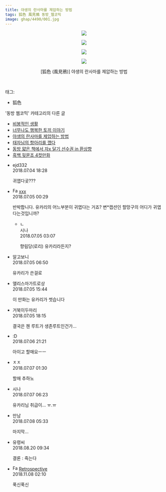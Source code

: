 ```yaml
---
title: 야생의 란사마를 제압하는 방법
tags: 狐色 風見鴉 동방_웹코믹
image: ghap/4490/001.jpg
---
```

<div class="article">
<p class="moreless_fold" id="more4490_0"><span onclick="toggleMoreLess(this, '4490_0',' ',' '); return false;" style="cursor: pointer;"> </span></p>
<p style="text-align: center; clear: none; float: none;"><img src="{{ site.nasurl }}/ghap/4490/001.jpg"/></p>
<p style="text-align: center; clear: none; float: none;"><img src="{{ site.nasurl }}/ghap/4490/002.jpg"/></p>
<p style="text-align: center; clear: none; float: none;"><img src="{{ site.nasurl }}/ghap/4490/003.jpg"/></p>
<p style="text-align: center; clear: none; float: none;"><img src="{{ site.nasurl }}/ghap/4490/004.jpg"/></p>
<p style="text-align: center; clear: none; float: none;">[狐色 (風見鴉)] 야생의 란사마를 제압하는 방법</p>
<p><br/></p>
</div><div class="tagTrail">
<p>태그: </p>
<ul>
<li>狐色</li>
</ul>
</div><div class="another">
<p>'동방 웹코믹' 카테고리의 다른 글</p>
<ul>
<li><a href="/2018-07-08-ghap_4495">비봉적인 생활</a></li>
<li><a href="/2018-07-08-ghap_4492">너무나도 행복한 토끼 이야기</a></li>
<li><a href="/2018-07-04-ghap_4490">야생의 란사마를 제압하는 방법</a></li>
<li><a href="/2018-06-29-ghap_4487">태자님의 항아리를 깼다</a></li>
<li><a href="/2018-06-29-ghap_4486">동방 얇은 책에서 자x 달기 선수권 in 환상향</a></li>
<li><a href="/2018-06-17-ghap_4474">흑백 뒷문조 4컷만화</a></li>
</ul>
</div><div class="cb_module cb_fluid">
<div class="cb_wrt cb_profile">
<div class="comment">
<ul>
<li class="cb_thumb_off" id="comment15280638">
<div class="cb_comment_area">
<div class="cb_info_area">
<div class="cb_section">
<span class="cb_nick_name">ejd332</span>
</div>
<div class="cb_section">
<span class="cb_date">2018.07.04 18:28 </span>
</div>
</div>
<div class="cb_dsc_comment">
<p class="cb_dsc">
											귀엽다곶???
										</p>
</div>
</div></li>
<li class="cb_thumb_off" id="comment15280766">
<div class="cb_comment_area">
<div class="cb_info_area">
<div class="cb_section">
<span class="cb_nick_name"><img alt="Favicon of http://qksxodid12@naver.com" height="16" onerror="this.onerror=null;this.parentNode.removeChild(this)" src="http://naver.com/favicon.ico" width="16"/> <a href="http://qksxodid12@naver.com" onclick="return openLinkInNewWindow(this)">xxx</a></span>
</div>
<div class="cb_section">
<span class="cb_date">2018.07.05 00:29 </span>
</div>
</div>
<div class="cb_dsc_comment">
<p class="cb_dsc">
											반박합니다. 유카리의 어느부분이 귀엽다는 거죠? 변*캡션인 할망구의 어디가 귀엽다는것입니까?
										</p>
</div>
<ul>
<li class="cb_thumb_off" id="comment15280789">
<span class="cb_bu_subnode">ㄴ</span>
<div class="cb_comment_area">
<div class="cb_info_area">
<div class="cb_section">
<span class="cb_nick_name">시나</span>
</div>
<div class="cb_section">
<span class="cb_date">2018.07.05 03:07 </span>
</div>
</div>
<div class="cb_dsc_comment">
<p class="cb_dsc">
																향림당(로리) 유카리라든지?
															</p>
</div>
</div>
</li>
</ul>
</div></li>
<li class="cb_thumb_off" id="comment15280855">
<div class="cb_comment_area">
<div class="cb_info_area">
<div class="cb_section">
<span class="cb_nick_name">알고보니</span>
</div>
<div class="cb_section">
<span class="cb_date">2018.07.05 06:50 </span>
</div>
</div>
<div class="cb_dsc_comment">
<p class="cb_dsc">
											유카리가 쓴걸로
										</p>
</div>
</div></li>
<li class="cb_thumb_off" id="comment15281011">
<div class="cb_comment_area">
<div class="cb_info_area">
<div class="cb_section">
<span class="cb_nick_name">앨리스마가트로상</span>
</div>
<div class="cb_section">
<span class="cb_date">2018.07.05 15:44 </span>
</div>
</div>
<div class="cb_dsc_comment">
<p class="cb_dsc">
											이 만화는 유카리가 썻습니다
										</p>
</div>
</div></li>
<li class="cb_thumb_off" id="comment15281081">
<div class="cb_comment_area">
<div class="cb_info_area">
<div class="cb_section">
<span class="cb_nick_name">거북이두마리</span>
</div>
<div class="cb_section">
<span class="cb_date">2018.07.05 18:15 </span>
</div>
</div>
<div class="cb_dsc_comment">
<p class="cb_dsc">
											결국은 첸 루트가 생존루트인건가...
										</p>
</div>
</div></li>
<li class="cb_thumb_off" id="comment15281671">
<div class="cb_comment_area">
<div class="cb_info_area">
<div class="cb_section">
<span class="cb_nick_name">:D</span>
</div>
<div class="cb_section">
<span class="cb_date">2018.07.06 21:21 </span>
</div>
</div>
<div class="cb_dsc_comment">
<p class="cb_dsc">
											아이고 할매요ㅡㅡ
										</p>
</div>
</div></li>
<li class="cb_thumb_off" id="comment15281761">
<div class="cb_comment_area">
<div class="cb_info_area">
<div class="cb_section">
<span class="cb_nick_name">ㅈㅈ</span>
</div>
<div class="cb_section">
<span class="cb_date">2018.07.07 01:30 </span>
</div>
</div>
<div class="cb_dsc_comment">
<p class="cb_dsc">
											할매 추하노
										</p>
</div>
</div></li>
<li class="cb_thumb_off" id="comment15281836">
<div class="cb_comment_area">
<div class="cb_info_area">
<div class="cb_section">
<span class="cb_nick_name">시나</span>
</div>
<div class="cb_section">
<span class="cb_date">2018.07.07 06:23 </span>
</div>
</div>
<div class="cb_dsc_comment">
<p class="cb_dsc">
											유카리님 취급이... ㅠ.ㅠ
										</p>
</div>
</div></li>
<li class="cb_thumb_off" id="comment15282173">
<div class="cb_comment_area">
<div class="cb_info_area">
<div class="cb_section">
<span class="cb_nick_name">만남</span>
</div>
<div class="cb_section">
<span class="cb_date">2018.07.08 05:33 </span>
</div>
</div>
<div class="cb_dsc_comment">
<p class="cb_dsc">
											마지막...
										</p>
</div>
</div></li>
<li class="cb_thumb_off" id="comment15312490">
<div class="cb_comment_area">
<div class="cb_info_area">
<div class="cb_section">
<span class="cb_nick_name">유령씨</span>
</div>
<div class="cb_section">
<span class="cb_date">2018.08.20 09:34 </span>
</div>
</div>
<div class="cb_dsc_comment">
<p class="cb_dsc">
											결론 : 죽는다
										</p>
</div>
</div></li>
<li class="cb_thumb_off" id="comment15369434">
<div class="cb_comment_area">
<div class="cb_info_area">
<div class="cb_section">
<span class="cb_nick_name"><img alt="Favicon of http://retropective53.tistory.com" height="16" onerror="this.onerror=null;this.parentNode.removeChild(this)" src="http://retropective53.tistory.com/favicon.ico" width="16"/> <a href="http://retropective53.tistory.com" onclick="return openLinkInNewWindow(this)">Retrospective</a></span>
</div>
<div class="cb_section">
<span class="cb_date">2018.11.08 02:10 </span>
</div>
</div>
<div class="cb_dsc_comment">
<p class="cb_dsc">
											푹신푹신
										</p>
</div>
</div></li>
</ul>
</div>
</div><!-- commentList close -->
</div>